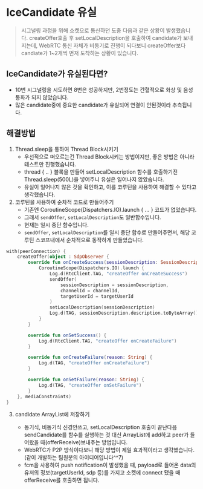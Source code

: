 # IceCandidate 유실
> 시그널링 과정을 위해 소켓으로 통신하던 도중 다음과 같은 상황이 발생했습니다. createOffer호출 후 setLocalDescription을 호출하여 candidate가 보내지는데, WebRTC 통신
> 자체가 비동기로 진행이 되다보니 createOffer보다 candiate가 1~2개씩 먼저 도착하는 상황이 있습니다.

## IceCandidate가 유실된다면?
- 10번 시그널링을 시도하면 8번은 성공하지만, 2번정도는 간혈적으로 화상 및 음성통화가 되지 않았습니다.
- 많은 candidate중에 중요한 candidate가 유실되어 연결이 안된것이라 추측됩니다.


## 해결방법
1. Thread.sleep을 통하여 Thread Block시키기
   - 우선적으로 떠오르는건 Thread Block시키는 방법이지만, 좋은 방법은 아니라 테스트만 진행했습니다.
   - thread { .. } 블록을 만들어 setLocalDescription 함수를 호출하기전 Thread.sleep(500L)을 넣어주니 유실은 일어나지 않았습니다.
   - 유실이 일어나지 않은 것을 확인하고, 이를 코루틴을 사용하여 해결할 수 있다고 생각했습니다.
3. 코루틴을 사용하여 순차적 코드로 만들어주기
   - 기존엔 CoroutineScope(Dispatchers.IO).launch { ... } 코드가 없었습니다.
   - 그래서 `sendOffer`, `setLocalDescription`도 일반함수입니다.
   - 현재는 일시 중단 함수입니다.
   - `sendOffer`, `setLocalDescription`를 일시 중단 함수로 만들어주면서, 해당 코루틴 스코프내에서 순차적으로 동작하게 만들었습니다.
```kotlin
with(peerConnection) {
    createOffer(object : SdpObserver {
        override fun onCreateSuccess(sessionDescription: SessionDescription)  {
            CoroutineScope(Dispatchers.IO).launch {
                Log.d(RtcClient.TAG, "createOffer onCreateSuccess")
                sendOffer(
                    sessionDescription = sessionDescription,
                    channelId = channelId,
                    targetUserId = targetUserId
                )
                setLocalDescription(sessionDescription)
                Log.d(TAG, sessionDescription.description.toByteArray().size.toString())
            }
        }

        override fun onSetSuccess() {
            Log.d(RtcClient.TAG, "createOffer onCreateFailure")
        }

        override fun onCreateFailure(reason: String) {
            Log.d(TAG, "createOffer onCreateFailure")
        }

        override fun onSetFailure(reason: String) {
            Log.d(TAG, "createOffer onSetFailure")
        }
    }, mediaConstraints)
}
```
3. candidate ArrayList<IceCandidate>에 저장하기
   - 동기식, 비동기식 신경안쓰고, setLocalDescription 호출이 끝난다음 sendCandidate를 함수를 실행하는 것 대신 ArrayList에 add하고 peer가 들어왔을 때(offerReceive)보내주는 방법입니다.
   - WebRTC가 P2P 방식이다보니 해당 방법이 제일 효과적이라고 생각했습니다. (같이 개발하는 팀원분의 아이디어입니다^^7)
   - fcm을 사용하여 push notification이 발생했을 때, payload로 들어온 data의 유저의 정보(targetUserId, sdp 등)를 가지고 소켓에 connect 됐을 때 offerReceive를 호출하면 됩니다.

